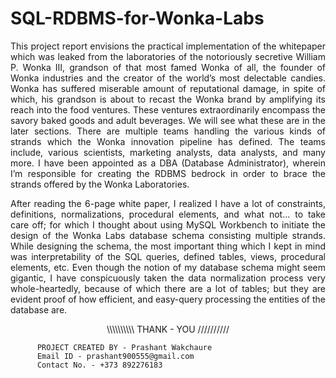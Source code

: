 # SQL-RDBMS-for-Wonka-Labs

<p align="justify"> This project report envisions the practical implementation of the whitepaper which was leaked from the laboratories of the notoriously secretive William P. Wonka III, grandson of that most famed Wonka of all, the founder of Wonka industries and the creator of the world’s most delectable candies. Wonka has suffered miserable amount of reputational damage, in spite of which, his grandson is about to recast the Wonka brand by amplifying its reach into the food ventures. These ventures extraordinarily encompass the savory baked goods and adult beverages. We will see what these are in the later sections. There are multiple teams handling the various kinds of strands which the Wonka innovation pipeline has defined. The teams include, various scientists, marketing analysts, data analysts, and many more. I have been appointed as a DBA (Database Administrator), wherein I’m responsible for creating the RDBMS bedrock in order to brace the strands offered by the Wonka Laboratories.  </p>
  
  <p align="justify"> After reading the 6-page white paper, I realized I have a lot of constraints, definitions, normalizations, procedural elements, and what not… to take care off; for which I thought about using MySQL Workbench to initiate the design of the Wonka Labs database schema consisting multiple strands. While designing the schema, the most important thing which I kept in mind was interpretability of the SQL queries, defined tables, views, procedural elements, etc. Even though the notion of my database schema might seem gigantic, I have conspicuously taken the data normalization process very whole-heartedly, because of which there are a lot of tables; but they are evident proof of how efficient, and easy-query processing the entities of the database are.  </p>


<p align="center"> \\\\\\\\\\ THANK - YOU ////////// </p>

          PROJECT CREATED BY - Prashant Wakchaure
          Email ID - prashant900555@gmail.com
          Contact No. - +373 892276183
